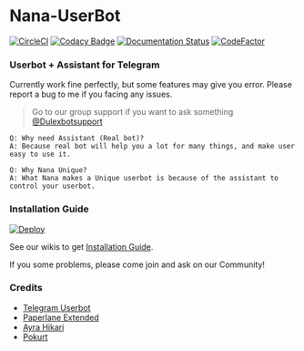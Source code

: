 # Nana-UserBot

[![CircleCI](https://circleci.com/gh/legenhand/Nana-Bot.svg?style=svg)](https://app.circleci.com/pipelines/github/legenhand)
[![Codacy Badge](https://app.codacy.com/project/badge/Grade/aca613ff94154a11b2fc463dda080227)](https://www.codacy.com/manual/legenhand/Nana-Bot?utm_source=github.com&amp;utm_medium=referral&amp;utm_content=legenhand/Nana-Bot&amp;utm_campaign=Badge_Grade)
[![Documentation Status](https://readthedocs.org/projects/ansicolortags/badge/?version=latest)](https://docs.harumi.tech)
[![CodeFactor](https://www.codefactor.io/repository/github/legenhand/Dulex-bot/badge)](https://www.codefactor.io/repository/github/legenhand/Dulex-bot)
### Userbot + Assistant for Telegram

Currently work fine perfectly, but some features may give you error. Please report a bug to me if you facing any issues.
> Go to our group support if you want to ask something [@Dulexbotsupport](https://t.me/Dulexbotsupport)

```
Q: Why need Assistant (Real bot)?
A: Because real bot will help you a lot for many things, and make user easy to use it.

Q: Why Nana Unique?
A: What Nana makes a Unique userbot is because of the assistant to control your userbot.
```

### Installation Guide

[![Deploy](https://www.herokucdn.com/deploy/button.svg)](https://heroku.com/deploy?template=https://github.com/legenhand/Nana-Bot)

See our wikis to get [Installation Guide](https://docs.harumi.tech/).

If you some problems, please come join and ask on our Community!

### Credits

- [Telegram Userbot](https://github.com/RaphielGang/Telegram-UserBot)
- [Paperlane Extended](https://github.com/AvinashReddy3108/PaperplaneExtended)
- [Ayra Hikari](https://github.com/AyraHikari)
- [Pokurt](https://github.com/pokurt/) 
